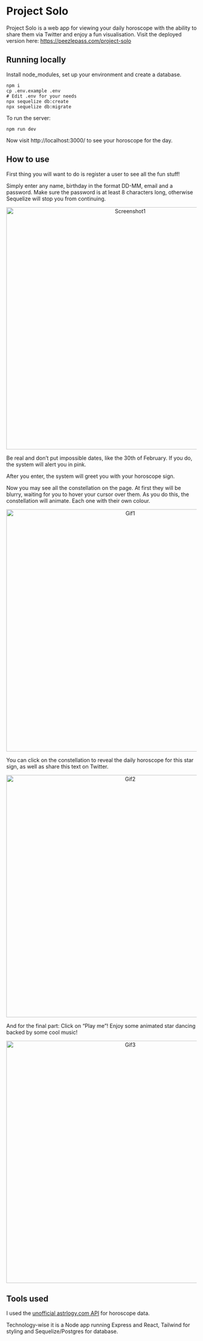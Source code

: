 # Project Solo

Project Solo is a web app for viewing your daily horoscope with the ability to share them via Twitter and enjoy a fun visualisation. 
Visit the deployed version here: https://peezlepass.com/project-solo

## Running locally

Install node_modules, set up your environment and create a database.

```
npm i
cp .env.example .env
# Edit .env for your needs
npx sequelize db:create
npx sequelize db:migrate
```

To run the server:

```
npm run dev
```

Now visit http://localhost:3000/ to see your horoscope for the day.

## How to use

First thing you will want to do is register a user to see all the fun stuff!

Simply enter any name, birthday in the format DD-MM, email and a password. Make sure the password is at least 8 characters long, otherwise Sequelize will stop you from continuing.

<p align="center">
<img width="640" alt="Screenshot1" src="https://user-images.githubusercontent.com/104982744/216817537-6d9c0fb6-cd84-4255-91e0-4292924f3ac1.png">
</p>

Be real and don’t put impossible dates, like the 30th of February. If you do, the system will alert you in pink.

After you enter, the system will greet you with your horoscope sign.

Now you may see all the constellation on the page. At first they will be blurry, waiting for you to hover your cursor over them. As you do this, the constellation will animate. Each one with their own colour.

<p align="center">
  <img width="640" alt="Gif1" src="https://user-images.githubusercontent.com/104982744/216818323-a71c97ae-8f11-4386-b81b-282fc597f942.gif">
</p>

You can click on the constellation to reveal the daily horoscope for this star sign, as well as share this text on Twitter.

<p align="center">
  <img width="640" alt="Gif2" src="https://user-images.githubusercontent.com/104982744/216819435-885f0812-e494-4d9d-98c6-03cb77a7dfd0.gif">
</p>

And for the final part: Click on “Play me”! Enjoy some animated star dancing backed by some cool music!

<p align="center">
  <img width="640" alt="Gif3" src="https://user-images.githubusercontent.com/104982744/216819436-bf4a7701-802a-439a-93fd-f9832502f16f.gif">
</p>

## Tools used

I used the [unofficial astrlogy.com API](https://ohmanda.com/api/horoscope/) for horoscope data. 

Technology-wise it is a Node app running Express and React, Tailwind for styling and Sequelize/Postgres for database.

